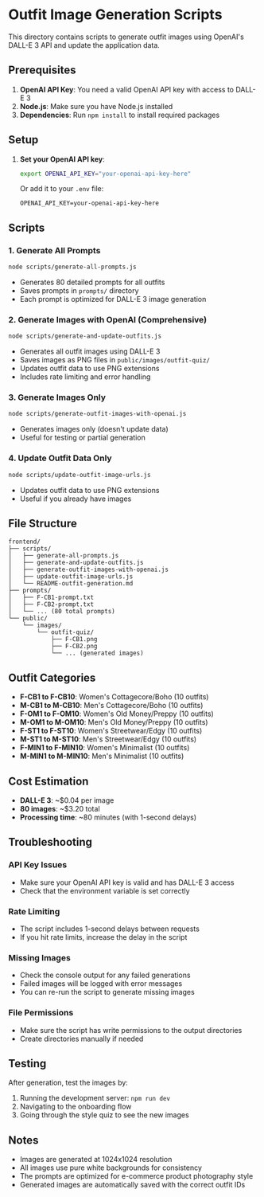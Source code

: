 # Outfit Image Generation Scripts

This directory contains scripts to generate outfit images using OpenAI's DALL-E 3 API and update the application data.

## Prerequisites

1. **OpenAI API Key**: You need a valid OpenAI API key with access to DALL-E 3
2. **Node.js**: Make sure you have Node.js installed
3. **Dependencies**: Run `npm install` to install required packages

## Setup

1. **Set your OpenAI API key**:
   ```bash
   export OPENAI_API_KEY="your-openai-api-key-here"
   ```
   
   Or add it to your `.env` file:
   ```
   OPENAI_API_KEY=your-openai-api-key-here
   ```

## Scripts

### 1. Generate All Prompts
```bash
node scripts/generate-all-prompts.js
```
- Generates 80 detailed prompts for all outfits
- Saves prompts in `prompts/` directory
- Each prompt is optimized for DALL-E 3 image generation

### 2. Generate Images with OpenAI (Comprehensive)
```bash
node scripts/generate-and-update-outfits.js
```
- Generates all outfit images using DALL-E 3
- Saves images as PNG files in `public/images/outfit-quiz/`
- Updates outfit data to use PNG extensions
- Includes rate limiting and error handling

### 3. Generate Images Only
```bash
node scripts/generate-outfit-images-with-openai.js
```
- Generates images only (doesn't update data)
- Useful for testing or partial generation

### 4. Update Outfit Data Only
```bash
node scripts/update-outfit-image-urls.js
```
- Updates outfit data to use PNG extensions
- Useful if you already have images

## File Structure

```
frontend/
├── scripts/
│   ├── generate-all-prompts.js
│   ├── generate-and-update-outfits.js
│   ├── generate-outfit-images-with-openai.js
│   ├── update-outfit-image-urls.js
│   └── README-outfit-generation.md
├── prompts/
│   ├── F-CB1-prompt.txt
│   ├── F-CB2-prompt.txt
│   └── ... (80 total prompts)
└── public/
    └── images/
        └── outfit-quiz/
            ├── F-CB1.png
            ├── F-CB2.png
            └── ... (generated images)
```

## Outfit Categories

- **F-CB1 to F-CB10**: Women's Cottagecore/Boho (10 outfits)
- **M-CB1 to M-CB10**: Men's Cottagecore/Boho (10 outfits)
- **F-OM1 to F-OM10**: Women's Old Money/Preppy (10 outfits)
- **M-OM1 to M-OM10**: Men's Old Money/Preppy (10 outfits)
- **F-ST1 to F-ST10**: Women's Streetwear/Edgy (10 outfits)
- **M-ST1 to M-ST10**: Men's Streetwear/Edgy (10 outfits)
- **F-MIN1 to F-MIN10**: Women's Minimalist (10 outfits)
- **M-MIN1 to M-MIN10**: Men's Minimalist (10 outfits)

## Cost Estimation

- **DALL-E 3**: ~$0.04 per image
- **80 images**: ~$3.20 total
- **Processing time**: ~80 minutes (with 1-second delays)

## Troubleshooting

### API Key Issues
- Make sure your OpenAI API key is valid and has DALL-E 3 access
- Check that the environment variable is set correctly

### Rate Limiting
- The script includes 1-second delays between requests
- If you hit rate limits, increase the delay in the script

### Missing Images
- Check the console output for any failed generations
- Failed images will be logged with error messages
- You can re-run the script to generate missing images

### File Permissions
- Make sure the script has write permissions to the output directories
- Create directories manually if needed

## Testing

After generation, test the images by:
1. Running the development server: `npm run dev`
2. Navigating to the onboarding flow
3. Going through the style quiz to see the new images

## Notes

- Images are generated at 1024x1024 resolution
- All images use pure white backgrounds for consistency
- The prompts are optimized for e-commerce product photography style
- Generated images are automatically saved with the correct outfit IDs 